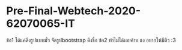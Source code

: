 # Pre-Final-Webtech-2020-62070065-IT
ข้อ1 ได้แค่ดึงรูปแบบมั่ว จัดรูปbootstrap ดึงชื่อ
ข้อ2 ทำไม่ได้เลยค้าบ แง
อยากให้มีติว :3
